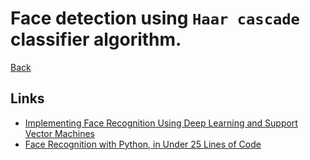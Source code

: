 # Face detection using `Haar cascade` classifier algorithm.
[Back](../README.md)

## Links

- [Implementing Face Recognition Using Deep Learning and Support Vector Machines](https://www.codemag.com/Article/2205081/Implementing-Face-Recognition-Using-Deep-Learning-and-Support-Vector-Machines)
- [Face Recognition with Python, in Under 25 Lines of Code](https://realpython.com/face-recognition-with-python/)